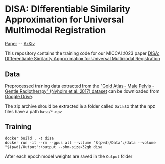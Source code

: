 # DISA: DIfferentiable Similarity Approximation for Universal Multimodal Registration

[Paper](https://link.springer.com/chapter/10.1007/978-3-031-43999-5_72) -- [ArXiv](https://arxiv.org/abs/2307.09931)

This repository contains the training code for our MICCAI 2023 paper [DISA: DIfferentiable Similarity Approximation for Universal Multimodal Registration](https://link.springer.com/chapter/10.1007/978-3-031-43999-5_72)

## Data
Preprocessed training data extracted from the ["Gold Atlas - Male Pelvis - Gentle Radiotherapy" (Nyholm et al. 2017) dataset](https://doi.org/10.5281/zenodo.583096) can be downloaded from [Google Drive](https://drive.google.com/file/d/1AqhbgZHK-JL9qz_V_bJRWGhHGG44h0bU/view?usp=sharing).

The zip archive should be extracted in a folder called `Data` so that the npz files have a path `Data/*.npz`

## Training
```
docker build . -t disa
docker run -it --rm --gpus all --volume "$(pwd)/Data":/data --volume "$(pwd)/Output":/output --shm-size=32gb disa
```
After each epoch model weights are saved in the `Output` folder

